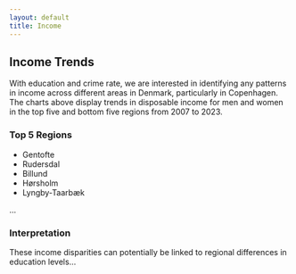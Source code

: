 ```yaml
---
layout: default
title: Income
---
```


## Income Trends

With education and crime rate, we are interested in identifying any patterns in income across different areas in Denmark, particularly in Copenhagen. The charts above display trends in disposable income for men and women in the top five and bottom five regions from 2007 to 2023.

### Top 5 Regions
- Gentofte
- Rudersdal
- Billund
- Hørsholm
- Lyngby-Taarbæk

...

### Interpretation

These income disparities can potentially be linked to regional differences in education levels...

